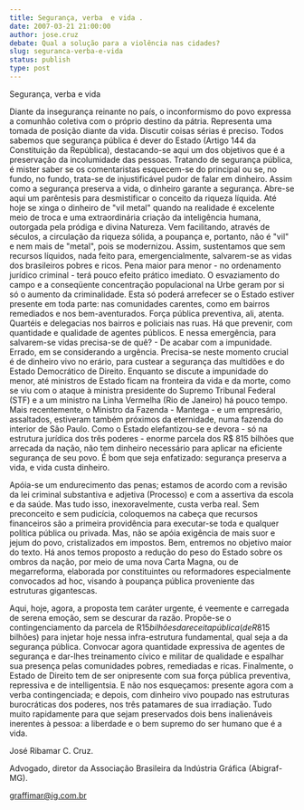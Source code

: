 ```yaml
---
title: Segurança, verba  e vida .
date: 2007-03-21 21:00:00
author: jose.cruz
debate: Qual a solução para a violência nas cidades?
slug: seguranca-verba-e-vida
status: publish 
type: post
---
```


Segurança, verba e vida  

  

 Diante da insegurança reinante no país, o inconformismo do povo expressa a comunhão coletiva com o próprio destino da pátria. Representa uma tomada de posição diante da vida. Discutir coisas sérias é preciso. Todos sabemos que segurança pública é dever do Estado (Artigo 144 da Constituição da República), destacando-se aqui um dos objetivos que é a preservação da incolumidade das pessoas. Tratando de segurança pública, é mister saber se os comentaristas esquecem-se do principal ou se, no fundo, no fundo, trata-se de injustificável pudor de falar em dinheiro. Assim como a segurança preserva a vida, o dinheiro garante a segurança. Abre-se aqui um parêntesis para desmistificar o conceito da riqueza líquida. Até hoje se xinga o dinheiro de "vil metal" quando na realidade é excelente meio de troca e uma extraordinária criação da inteligência humana, outorgada pela pródiga e divina Natureza. Vem facilitando, através de séculos, a circulação da riqueza sólida, a poupança e, portanto, não é "vil" e nem mais de "metal", pois se modernizou. Assim, sustentamos que sem recursos líquidos, nada feito para, emergencialmente, salvarem-se as vidas dos brasileiros pobres e ricos. Pena maior para menor - no ordenamento jurídico criminal - terá pouco efeito prático imediato. O esvaziamento do campo e a conseqüente concentração populacional na Urbe geram por si só o aumento da criminalidade. Esta só poderá arrefecer se o Estado estiver presente em toda parte: nas comunidades carentes, como em bairros remediados e nos bem-aventurados. Força pública preventiva, ali, atenta. Quartéis e delegacias nos bairros e policiais nas ruas. Há que prevenir, com quantidade e qualidade de agentes públicos. E nessa emergência, para salvarem-se vidas precisa-se de quê? - De acabar com a impunidade. Errado, em se considerando a urgência. Precisa-se neste momento crucial é de dinheiro vivo no erário, para custear a segurança das multidões e do Estado Democrático de Direito. Enquanto se discute a impunidade do menor, até ministros de Estado ficam na fronteira da vida e da morte, como se viu com o ataque à ministra presidente do Supremo Tribunal Federal (STF) e a um ministro na Linha Vermelha (Rio de Janeiro) há pouco tempo. Mais recentemente, o Ministro da Fazenda - Mantega - e um empresário, assaltados, estiveram também próximos da eternidade, numa fazenda do interior de São Paulo. Como o Estado elefantizou-se e devora - só na estrutura jurídica dos três poderes - enorme parcela dos R$ 815 bilhões que arrecada da nação, não tem dinheiro necessário para aplicar na eficiente segurança de seu povo. É bom que seja enfatizado: segurança preserva a vida, e vida custa dinheiro.   

 Apóia-se um endurecimento das penas; estamos de acordo com a revisão da lei criminal substantiva e adjetiva (Processo) e com a assertiva da escola e da saúde. Mas tudo isso, inexoravelmente, custa verba real. Sem preconceito e sem pudicícia, coloquemos na cabeça que recursos financeiros são a primeira providência para executar-se toda e qualquer política pública ou privada. Mas, não se apóia exigência de mais suor e jejum do povo, cristalizados em impostos. Bem, entremos no objetivo maior do texto. Há anos temos proposto a redução do peso do Estado sobre os ombros da nação, por meio de uma nova Carta Magna, ou de megarreforma, elaborada por constituintes ou reformadores especialmente convocados ad hoc, visando à poupança pública proveniente das estruturas gigantescas.   

 Aqui, hoje, agora, a proposta tem caráter urgente, é veemente e carregada de serena emoção, sem se descurar da razão. Propõe-se o contingenciamento da parcela de R$15 bilhões da receita pública (de R$815 bilhões) para injetar hoje nessa infra-estrutura fundamental, qual seja a da segurança pública. Convocar agora quantidade expressiva de agentes de segurança e dar-lhes treinamento cívico e militar de qualidade e espalhar sua presença pelas comunidades pobres, remediadas e ricas. Finalmente, o Estado de Direito tem de ser onipresente com sua força pública preventiva, repressiva e de intelligentsia. E não nos esqueçamos: presente agora com a verba contingenciada; e depois, com dinheiro vivo poupado nas estruturas burocráticas dos poderes, nos três patamares de sua irradiação. Tudo muito rapidamente para que sejam preservados dois bens inalienáveis inerentes à pessoa: a liberdade e o bem supremo do ser humano que é a vida.   

  

José Ribamar C. Cruz.  

Advogado, diretor da Associação Brasileira da Indústria Gráfica (Abigraf-MG).  

graffimar@ig.com.br  

  

  

  

  

  

  

  

  

  

  

  

  

  

